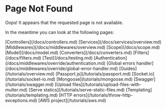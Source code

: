 # Page Not Found

Oops! It appears that the requested page is not available.

In the meantime you can look at the following pages:

<div class="topics">
  [Controllers](/docs/controllers.md)
  [Services](/docs/services/overview.md)
  [Middlewares](/docs/middlewares/overview.md)
  [Scope](/docs/scope.md)
  [Model](/docs/model.md)
  [Converters](/docs/converters.md)
  [Filters](/docs/filters.md)
  [Test](/docs/testing.md)
  [Authentication](/docs/middlewares/override/authentication.md)
  [Global errors handler](/docs/middlewares/override/global-error-handler.md)
  [Guides](/tutorials/overview.md)
  [Passport.js](/tutorials/passport.md)
  [Socket.io](/tutorials/socket-io.md)
  [Mongoose](tutorials/mongoose.md)
  [Swagger](/tutorials/swagger.md)
  [Upload files](/tutorials/upload-files-with-multer.md)
  [Serve statics](/tutorials/serve-static-files.md)
  [Templating](/tutorials/templating.md)
  [HTTP errors](/tutorials/throw-http-exceptions.md)
  [AWS project](/tutorials/aws.md)
</div>  
